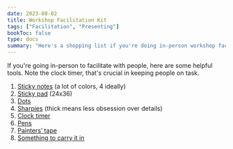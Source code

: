 ```yaml
---
date: 2023-08-02
title: Workshop Facilitation Kit
tags: ["Facilitation", "Presenting"]
bookToc: false
type: docs
summary: "Here's a shopping list if you're doing in-person workshop facilitation with people."
---
```

If you're going in-person to facilitate with people, here are some helpful tools. Note the clock timer, that's crucial in keeping people on task.

1.	[Sticky notes](https://www.amazon.com/Post-65324APVAD-Original-Marseille-100-Sheet/dp/B00168CPYO/ref=sxin_3_af-pna-1_c8641a98b067b89cb27f209e87fe1c429aae5237?keywords=sticky+notes&pd_rd_i=B00168CPYO&pd_rd_r=3ad5ec28-89e4-4ac7-9a9c-757950d64728&pd_rd_w=99bnJ&pd_rd_wg=YFTTa&pf_rd_p=3892bc23-5fa8-4a18-8855-22c23bd2e202&pf_rd_r=SQRQXGF294052XYYCP1Z&qid=1573605949) (a lot of colors, 4 ideally)
2.	[Sticky pad](https://www.amazon.com/Post-Sticky-Premium-Sticking-559/dp/B00006IA9F/ref=sr_1_4?keywords=large+sticky+pad&qid=1573606014&s=office-products&sr=1-4) (24x36)
3.	[Dots](https://www.amazon.com/Avery-Removable-Coding-Labels-Inches/dp/B000BMBU9C/ref=sr_1_4?keywords=sticky+dots&qid=1573606031&s=office-products&sr=1-4)
4.	[Sharpies](https://www.amazon.com/Sharpie-Permanent-Markers-Point-24-Count/dp/B079K7PQ2M/ref=sr_1_4?keywords=sharpies&qid=1573606057&sr=8-4) (thick means less obsession over details)
5.	[Clock timer](https://www.amazon.com/Countdown-Timer-inch-Minute-Visual/dp/B07PRZ5BXS/ref=sr_1_24?keywords=clock+timer&qid=1573606069&sr=8-24)
6.	[Pens](https://www.amazon.com/ZEBRA-Z-Grip-Retractable-ballpoint-Medium/dp/B07PLL76SR/ref=sxin_3_af-pna-1_641fed2ad5f7b9f1ae2651ab522a05257fbdb932?crid=2ZMW0FY85QIB0&keywords=bic+pens&pd_rd_i=B07PLL76SR&pd_rd_r=8cd4ebbb-efa6-41a0-8fd5-1ea2cf31c7aa&pd_rd_w=6ZLMF&pd_rd_wg=BhlQD&pf_rd_p=3892bc23-5fa8-4a18-8855-22c23bd2e202&pf_rd_r=ZQF7FEKPWVR8KHYJGSKY&qid=1573606124&sprefix=bic+pe%2Caps%2C220)
7.	[Painters’ tape](https://www.amazon.com/ScotchBlue-Painters-Multi-Use-1-88-Inch-60-Yard/dp/B00004Z4DU/ref=sxin_3_af-pna-1_1903e65d1f9e1adc631abe0a6185c89165a8670c?keywords=painters+tape&pd_rd_i=B00004Z4DU&pd_rd_r=bd4ddbe4-a66c-4cca-981e-ea1812e297ee&pd_rd_w=4rD1O&pd_rd_wg=Q6k3t&pf_rd_p=3892bc23-5fa8-4a18-8855-22c23bd2e202&pf_rd_r=8T04GK05GDYFB8F20HWW&qid=1573606143)
8.	[Something to carry it in](https://www.amazon.com/17-Inch-Multi-Purpose-Dividers-Household-Organizers/dp/B07MDGL32R/ref=sr_1_8?keywords=small+toolbox&qid=1573689559&sr=8-8)